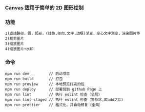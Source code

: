 ### Canvas 适用于简单的 2D 图形绘制

### 功能

```
1)直线路径，圆，矩形，(线性,径向,文字,边框)渐变，空心文字渐变，渲染图片等
2)裁剪图片
3)缩放图片
4)缩放图片+水印
```

### 命令

```
npm run dev         // 启动项目
npm run build       // 打包
npm run preview     // 本地预览打完的包
npm run deploy      // 部署包到 github Page 上
npm run lint        // 执行 eslint 检查（全局）
npm run lint-staged // 执行 eslint 检查（暂存区,即add之后）
npm run prettier    // 格式化，并自动修复（全局）

```

